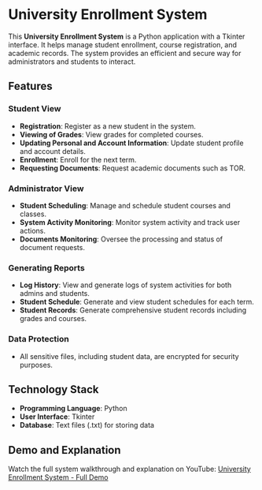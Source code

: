 # University Enrollment System

This **University Enrollment System** is a Python application with a Tkinter interface. It helps manage student enrollment, course registration, and academic records. The system provides an efficient and secure way for administrators and students to interact.

## Features

### **Student View**
- **Registration**: Register as a new student in the system.
- **Viewing of Grades**: View grades for completed courses.
- **Updating Personal and Account Information**: Update student profile and account details.
- **Enrollment**: Enroll for the next term.
- **Requesting Documents**: Request academic documents such as TOR.

### **Administrator View**
- **Student Scheduling**: Manage and schedule student courses and classes.
- **System Activity Monitoring**: Monitor system activity and track user actions.
- **Documents Monitoring**: Oversee the processing and status of document requests.

### **Generating Reports**
- **Log History**: View and generate logs of system activities for both admins and students.
- **Student Schedule**: Generate and view student schedules for each term.
- **Student Records**: Generate comprehensive student records including grades and courses.

### **Data Protection**
- All sensitive files, including student data, are encrypted for security purposes.

## Technology Stack
- **Programming Language**: Python
- **User Interface**: Tkinter
- **Database**: Text files (.txt) for storing data

## Demo and Explanation
Watch the full system walkthrough and explanation on YouTube: [University Enrollment System - Full Demo](https://www.youtube.com/watch?v=OKnPsxVJDOk)  
